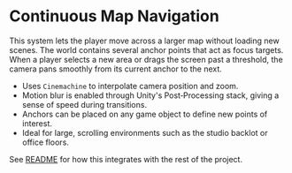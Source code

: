 # Continuous Map Navigation

This system lets the player move across a larger map without loading new scenes. The world contains several anchor points that act as focus targets. When a player selects a new area or drags the screen past a threshold, the camera pans smoothly from its current anchor to the next.

- Uses `Cinemachine` to interpolate camera position and zoom.
- Motion blur is enabled through Unity's Post‑Processing stack, giving a sense of speed during transitions.
- Anchors can be placed on any game object to define new points of interest.
- Ideal for large, scrolling environments such as the studio backlot or office floors.

See [README](../README.md) for how this integrates with the rest of the project.
